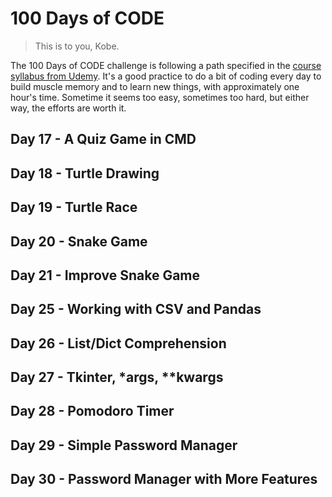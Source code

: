 # 100 Days of CODE

> This is to you, Kobe.

The 100 Days of CODE challenge is following a path specified in the [course syllabus from Udemy](Syllabus+for+100+Days+of+Python.pdf). It's a good practice to do a bit of coding every day to build muscle memory and to learn new things, with approximately one hour's time. Sometime it seems too easy, sometimes too hard, but either way, the efforts are worth it.

## Day 17 - A Quiz Game in CMD

## Day 18 - Turtle Drawing

## Day 19 - Turtle Race

## Day 20 - Snake Game

## Day 21 - Improve Snake Game

## Day 25 - Working with CSV and Pandas

## Day 26 - List/Dict Comprehension

## Day 27 - Tkinter, \*args, \*\*kwargs

## Day 28 - Pomodoro Timer

## Day 29 - Simple Password Manager

## Day 30 - Password Manager with More Features
